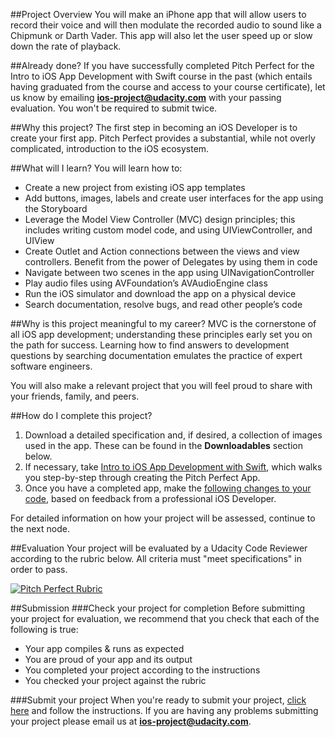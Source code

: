 ##Project Overview
You will make an iPhone app that will allow users to record their voice and will then modulate the recorded audio to sound like a Chipmunk or Darth Vader. This app will also let the user speed up or slow down the rate of playback.

##Already done?
If you have successfully completed Pitch Perfect for the Intro to iOS App Development with Swift course in the past (which entails having graduated from the course and access to your course certificate), let us know by emailing **ios-project@udacity.com** with your passing evaluation. You won't be required to submit twice.

##Why this project?
The first step in becoming an iOS Developer is to create your first app. Pitch Perfect provides a substantial, while not overly complicated, introduction to the iOS ecosystem.

##What will I learn?
You will learn how to:

* Create a new project from existing iOS app templates
* Add buttons, images, labels and create user interfaces for the app using the Storyboard
* Leverage the Model View Controller (MVC) design principles; this includes writing custom model code, and using UIViewController, and UIView
* Create Outlet and Action connections between the views and view controllers. 
Benefit from the power of Delegates by using them in code
* Navigate between two scenes in the app using UINavigationController
* Play audio files using AVFoundation’s AVAudioEngine class
* Run the iOS simulator and download the app on a physical device 
* Search documentation, resolve bugs, and read other people’s code

##Why is this project meaningful to my career?
MVC is the cornerstone of all iOS app development; understanding these principles early set you on the path for success.
Learning how to find answers to development questions by searching documentation emulates the practice of expert software engineers.

You will also make a relevant project that you will feel proud to share with your friends, family, and peers.

##How do I complete this project?
1. Download a detailed specification and, if desired, a collection of images used in the app. These can be found in the **Downloadables** section below.
2. If necessary, take <a href="https://www.udacity.com/course/ud585-nd" target="_blank">Intro to iOS App Development with Swift</a>, which walks you step-by-step through creating the Pitch Perfect App.
3. Once you have a completed app, make the <a href="https://docs.google.com/document/d/1uotwFB5A3qmQL4-NTNuI4UT_UqqPrsZ17wZMY6XhlB0/pub" target="_blank">following changes to your code</a>, based on feedback from a professional iOS Developer.

For detailed information on how your project will be assessed, continue to the next node.

##Evaluation
Your project will be evaluated by a Udacity Code Reviewer according to the rubric below. All criteria must "meet specifications" in order to pass.

<a href="http://lh6.ggpht.com/lNusgFBGyjZ4Sz1UGYlkZvFxXMQlXDIEdHgoAyACCUytRmEXekeRZiEPUo5ZG9EkQaA5XnOVLV2S9S6iI7c=s0#w=1252&h=1201" target="_blank">![Pitch Perfect Rubric](////lh6.ggpht.com/lNusgFBGyjZ4Sz1UGYlkZvFxXMQlXDIEdHgoAyACCUytRmEXekeRZiEPUo5ZG9EkQaA5XnOVLV2S9S6iI7c=s0#w=1252&h=1201)</a>

##Submission
###Check your project for completion
Before submitting your project for evaluation, we recommend that you check that each of the following is true:

* Your app compiles & runs as expected
* You are proud of your app and its output
* You completed your project according to the instructions
* You checked your project against the rubric

###Submit your project
When you're ready to submit your project, <a href="https://review.udacity.com/#!/projects/3082218740" target="_blank">click here</a> and follow the instructions. If you are having any problems submitting your project please email us at **ios-project@udacity.com**.
